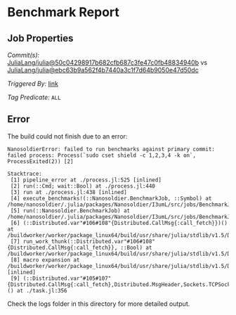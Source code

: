 # Benchmark Report

## Job Properties

*Commit(s):* [JuliaLang/julia@50c04298917b682cfb687c3fe47c0fb48834940b](https://github.com/JuliaLang/julia/commit/50c04298917b682cfb687c3fe47c0fb48834940b) vs [JuliaLang/julia@ebc63b9a562f4b7440a3c1f7d64b9050e47d50dc](https://github.com/JuliaLang/julia/commit/ebc63b9a562f4b7440a3c1f7d64b9050e47d50dc)

*Triggered By:* [link](https://github.com/JuliaLang/julia/pull/37842#issuecomment-707359323)

*Tag Predicate:* `ALL`

## Error

The build could not finish due to an error:

```
NanosoldierError: failed to run benchmarks against primary commit: failed process: Process(`sudo cset shield -c 1,2,3,4 -k on`, ProcessExited(2)) [2]

Stacktrace:
 [1] pipeline_error at ./process.jl:525 [inlined]
 [2] run(::Cmd; wait::Bool) at ./process.jl:440
 [3] run at ./process.jl:438 [inlined]
 [4] execute_benchmarks!(::Nanosoldier.BenchmarkJob, ::Symbol) at /home/nanosoldier/.julia/packages/Nanosoldier/I3umL/src/jobs/BenchmarkJob.jl:402
 [5] run(::Nanosoldier.BenchmarkJob) at /home/nanosoldier/.julia/packages/Nanosoldier/I3umL/src/jobs/BenchmarkJob.jl:195
 [6] (::Distributed.var"#106#108"{Distributed.CallMsg{:call_fetch}})() at /buildworker/worker/package_linux64/build/usr/share/julia/stdlib/v1.5/Distributed/src/process_messages.jl:294
 [7] run_work_thunk(::Distributed.var"#106#108"{Distributed.CallMsg{:call_fetch}}, ::Bool) at /buildworker/worker/package_linux64/build/usr/share/julia/stdlib/v1.5/Distributed/src/process_messages.jl:79
 [8] macro expansion at /buildworker/worker/package_linux64/build/usr/share/julia/stdlib/v1.5/Distributed/src/process_messages.jl:294 [inlined]
 [9] (::Distributed.var"#105#107"{Distributed.CallMsg{:call_fetch},Distributed.MsgHeader,Sockets.TCPSocket})() at ./task.jl:356
```

Check the logs folder in this directory for more detailed output.

